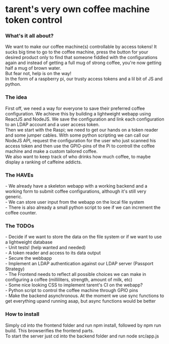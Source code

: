 <h1>tarent's very own coffee machine token control</h1>

<h3>What's it all about?</h3>
<p>
We want to make our coffee machine(s) controllable by access tokens!
It sucks big time to go to the coffee machine, press the button for your desired product only to find that someone fiddled with the configurations again and instead of getting a full mug of strong coffee, you're now getting half a mug of brown water.<br>
But fear not, help is on the way!<br>
In the form of a raspberry pi, our trusty access tokens and a lil bit of JS and python.
</p>
<h3>The idea</h3>
<p>
First off, we need a way for everyone to save their preferred coffee configuration. We achieve this by building a lightweight webapp using ReactJS and NodeJS. We save the configuration and link each configuration to an LDAP account and a user access token. <br>
Then we start with the Raspi; we need to get our hands on a token reader and some jumper cables. With some python scripting we can call our NodeJS API, request the configuration for the user who just scanned his access token and then use the GPIO-pins of the Pi to controll the coffee machine and make a custom tailored coffee.<br>
We also want to keep track of who drinks how much coffee, to maybe display a ranking of caffeine addicts.
</p>
<h3>The HAVEs</h3>
<p>
- We already have a skeleton webapp with a working backend and a working form to submit coffee configurations, although it's still very generic.<br>
- We can store user input from the webapp on the local file system<br>
- There is also already a small python script to see if we can increment the coffee counter.
</p>
<h3>The TODOs</h3>
<p>
- Decide if we want to store the data on the file system or if we want to use a lightweight database<br>
- Unit tests! (help wanted and needed)<br>
- A token reader and access to its data output<br>
- Secure the webbapp<br>
- Implement an LDAP authentication against our LDAP server (Passport Strategy)<br>
- The Frontend needs to reflect all possible choices we can make in configuring a coffee (milliliters, strength, amount of milk, etc)<br>
- Some nice looking CSS to implement tarent's CI on the webapp?<br>
- Python script to control the coffee machine through GPIO pins<br>
- Make the backend asynchronous. At the moment we use sync functions to get everything upand running asap, but async functions would be better<br>
</p>
<h3>How to install</h3>
<p>
Simply cd into the frontend folder and run npm install, followed by npm run build. This browserifies the frontend parts.<br>
To start the server just cd into the backend folder and run node src/app.js
</p>